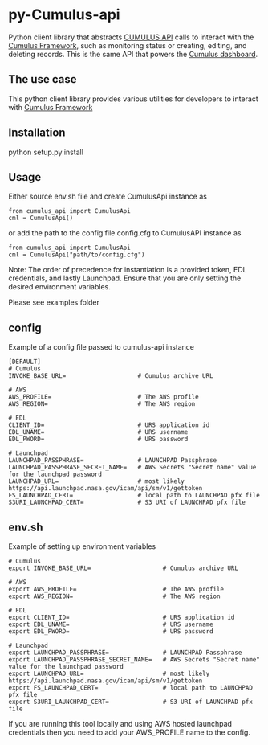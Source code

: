 
# py-Cumulus-api
Python client library that abstracts
[CUMULUS API](https://nasa.github.io/cumulus-api/)
 calls  to interact with the [Cumulus Framework](https://github.com/cumulus-nasa/cumulus), such as monitoring status or
 creating, editing, and deleting records. This is the same API that powers the
 [Cumulus dashboard](https://github.com/cumulus-nasa/cumulus-dashboard
).

## The use case
This python client library provides various utilities for developers to interact with
[Cumulus Framework](https://github.com/cumulus-nasa/cumulus)


## Installation
python setup.py install

## Usage
Either source env.sh file and create CumulusApi instance as
```code
from cumulus_api import CumulusApi
cml = CumulusApi()
```
or add the path to the config file config.cfg to CumulusAPI instance as
```code
from cumulus_api import CumulusApi
cml = CumulusApi("path/to/config.cfg")
```

Note: The order of precedence for instantiation is a provided token, EDL credentials, and lastly Launchpad. Ensure
that you are only setting the desired environment variables.

Please see examples folder

## config
Example of a config file passed to cumulus-api instance
```
[DEFAULT]
# Cumulus
INVOKE_BASE_URL=                    # Cumulus archive URL

# AWS
AWS_PROFILE=                        # The AWS profile
AWS_REGION=                         # The AWS region 

# EDL
CLIENT_ID=                          # URS application id
EDL_UNAME=                          # URS username
EDL_PWORD=                          # URS password

# Launchpad
LAUNCHPAD_PASSPHRASE=               # LAUNCHPAD Passphrase
LAUNCHPAD_PASSPHRASE_SECRET_NAME=   # AWS Secrets "Secret name" value for the launchpad password
LAUNCHPAD_URL=                      # most likely https://api.launchpad.nasa.gov/icam/api/sm/v1/gettoken
FS_LAUNCHPAD_CERT=                  # local path to LAUNCHPAD pfx file
S3URI_LAUNCHPAD_CERT=               # S3 URI of LAUNCHPAD pfx file
```

## env.sh
Example of setting up environment variables
```
# Cumulus
export INVOKE_BASE_URL=                    # Cumulus archive URL

# AWS
export AWS_PROFILE=                        # The AWS profile
export AWS_REGION=                         # The AWS region 

# EDL
export CLIENT_ID=                          # URS application id
export EDL_UNAME=                          # URS username
export EDL_PWORD=                          # URS password

# Launchpad
export LAUNCHPAD_PASSPHRASE=               # LAUNCHPAD Passphrase
export LAUNCHPAD_PASSPHRASE_SECRET_NAME=   # AWS Secrets "Secret name" value for the launchpad password
export LAUNCHPAD_URL=                      # most likely https://api.launchpad.nasa.gov/icam/api/sm/v1/gettoken
export FS_LAUNCHPAD_CERT=                  # local path to LAUNCHPAD pfx file
export S3URI_LAUNCHPAD_CERT=               # S3 URI of LAUNCHPAD pfx file
```
If you are running this tool locally and using AWS hosted launchpad credentials then you need to add your AWS_PROFILE 
name to the config.
